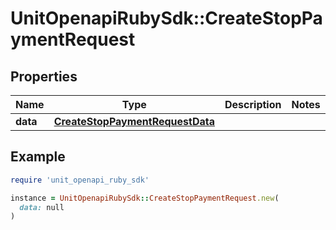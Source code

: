 # UnitOpenapiRubySdk::CreateStopPaymentRequest

## Properties

| Name | Type | Description | Notes |
| ---- | ---- | ----------- | ----- |
| **data** | [**CreateStopPaymentRequestData**](CreateStopPaymentRequestData.md) |  |  |

## Example

```ruby
require 'unit_openapi_ruby_sdk'

instance = UnitOpenapiRubySdk::CreateStopPaymentRequest.new(
  data: null
)
```


